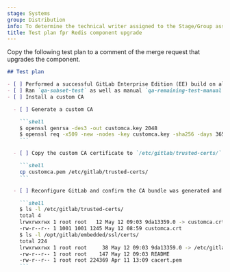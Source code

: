 ```yaml
---
stage: Systems
group: Distribution
info: To determine the technical writer assigned to the Stage/Group associated with this page, see https://handbook.gitlab.com/handbook/product/ux/technical-writing/#assignments
title: Test plan fpr Redis component upgrade
---
```


Copy the following test plan to a comment of the merge request that upgrades the component.

````markdown
## Test plan

- [ ] Performed a successful GitLab Enterprise Edition (EE) build on all supported platforms (include `build-package-on-all-os` job).
- [ ] Ran `qa-subset-test` as well as manual `qa-remaining-test-manual` CI/CD test job for both GitLab Enterprise Edition and GitLab Community Edition.
- [ ] Install a custom CA

  - [ ] Generate a custom CA

    ```shell
    $ openssl genrsa -des3 -out customca.key 2048
    $ openssl req -x509 -new -nodes -key customca.key -sha256 -days 365 -out customca.crt
    ```

  - [ ] Copy the custom CA certificate to `/etc/gitlab/trusted-certs/`

    ```shell
    cp customca.pem /etc/gitlab/trusted-certs/
    ```

  - [ ] Reconfigure GitLab and confirm the CA bundle was generated and symlinked

    ```shell
    $ ls -l /etc/gitlab/trusted-certs/
    total 4
    lrwxrwxrwx 1 root root   12 May 12 09:03 9da13359.0 -> customca.crt
    -rw-r--r-- 1 1001 1001 1245 May 12 08:59 customca.crt
    $ ls -l /opt/gitlab/embedded/ssl/certs/
    total 224
    lrwxrwxrwx 1 root root     38 May 12 09:03 9da13359.0 -> /etc/gitlab/trusted-certs/customca.crt
    -rw-r--r-- 1 root root    147 May 12 09:03 README
    -rw-r--r-- 1 root root 224369 Apr 11 13:09 cacert.pem
    ```
````
